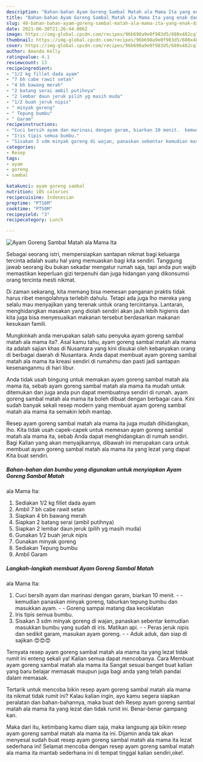 ```yaml
---
description: "Bahan-bahan Ayam Goreng Sambal Matah ala Mama Ita yang enak dan Mudah Dibuat"
title: "Bahan-bahan Ayam Goreng Sambal Matah ala Mama Ita yang enak dan Mudah Dibuat"
slug: 40-bahan-bahan-ayam-goreng-sambal-matah-ala-mama-ita-yang-enak-dan-mudah-dibuat
date: 2021-06-30T21:26:44.006Z
image: https://img-global.cpcdn.com/recipes/96b698a9e0f983d5/680x482cq70/ayam-goreng-sambal-matah-ala-mama-ita-foto-resep-utama.jpg
thumbnail: https://img-global.cpcdn.com/recipes/96b698a9e0f983d5/680x482cq70/ayam-goreng-sambal-matah-ala-mama-ita-foto-resep-utama.jpg
cover: https://img-global.cpcdn.com/recipes/96b698a9e0f983d5/680x482cq70/ayam-goreng-sambal-matah-ala-mama-ita-foto-resep-utama.jpg
author: Amanda Kelly
ratingvalue: 4.1
reviewcount: 13
recipeingredient:
- "1/2 kg fillet dada ayam"
- "7 bh cabe rawit setan"
- "4 bh bawang merah"
- "2 batang serai ambil putihnya"
- "2 lembar daun jeruk pilih yg masih muda"
- "1/2 buah jeruk nipis"
- " minyak goreng"
- " Tepung bumbu"
- " Garam"
recipeinstructions:
- "Cuci bersih ayam dan marinasi dengan garam, biarkan 10 menit.  kemudian panaskan minyak goreng, taburkan tepung bumbu dan masukkan ayam.   Goreng sampai matang daa kecoklatan"
- "Iris tipis semua bumbu."
- "Sisakan 3 sdm minyak goreng di wajan, panaskan sebentar kemudian masukkan bumbu yang sudah di iris. Matikan api.  Peras jeruk nipis dan sedikit garam, masukan ayam goreng.   Aduk aduk, dan siap di sajikan 😍😍😍"
categories:
- Resep
tags:
- ayam
- goreng
- sambal

katakunci: ayam goreng sambal 
nutrition: 105 calories
recipecuisine: Indonesian
preptime: "PT16M"
cooktime: "PT50M"
recipeyield: "3"
recipecategory: Lunch

---
```



![Ayam Goreng Sambal Matah
ala Mama Ita](https://img-global.cpcdn.com/recipes/96b698a9e0f983d5/680x482cq70/ayam-goreng-sambal-matah-ala-mama-ita-foto-resep-utama.jpg)

Sebagai seorang istri, mempersiapkan santapan nikmat bagi keluarga tercinta adalah suatu hal yang memuaskan bagi kita sendiri. Tanggung jawab seorang ibu bukan sekadar mengatur rumah saja, tapi anda pun wajib memastikan keperluan gizi terpenuhi dan juga hidangan yang dikonsumsi orang tercinta mesti nikmat.

Di zaman  sekarang, kita memang bisa memesan panganan praktis tidak harus ribet mengolahnya terlebih dahulu. Tetapi ada juga lho mereka yang selalu mau menyajikan yang terenak untuk orang tercintanya. Lantaran, menghidangkan masakan yang diolah sendiri akan jauh lebih higienis dan kita juga bisa menyesuaikan makanan tersebut berdasarkan makanan kesukaan famili. 



Mungkinkah anda merupakan salah satu penyuka ayam goreng sambal matah
ala mama ita?. Asal kamu tahu, ayam goreng sambal matah
ala mama ita adalah sajian khas di Nusantara yang kini disukai oleh kebanyakan orang di berbagai daerah di Nusantara. Anda dapat membuat ayam goreng sambal matah
ala mama ita kreasi sendiri di rumahmu dan pasti jadi santapan kesenanganmu di hari libur.

Anda tidak usah bingung untuk memakan ayam goreng sambal matah
ala mama ita, sebab ayam goreng sambal matah
ala mama ita mudah untuk ditemukan dan juga anda pun dapat membuatnya sendiri di rumah. ayam goreng sambal matah
ala mama ita boleh dibuat dengan berbagai cara. Kini sudah banyak sekali resep modern yang membuat ayam goreng sambal matah
ala mama ita semakin lebih mantap.

Resep ayam goreng sambal matah
ala mama ita juga mudah dihidangkan, lho. Kita tidak usah capek-capek untuk memesan ayam goreng sambal matah
ala mama ita, sebab Anda dapat menghidangkan di rumah sendiri. Bagi Kalian yang akan menyajikannya, dibawah ini merupakan cara untuk membuat ayam goreng sambal matah
ala mama ita yang lezat yang dapat Kita buat sendiri.

<!--inarticleads1-->

##### Bahan-bahan dan bumbu yang digunakan untuk menyiapkan Ayam Goreng Sambal Matah
ala Mama Ita:

1. Sediakan 1/2 kg fillet dada ayam
1. Ambil 7 bh cabe rawit setan
1. Siapkan 4 bh bawang merah
1. Siapkan 2 batang serai (ambil putihnya)
1. Siapkan 2 lembar daun jeruk (pilih yg masih muda)
1. Gunakan 1/2 buah jeruk nipis
1. Gunakan  minyak goreng
1. Sediakan  Tepung bumbu
1. Ambil  Garam




<!--inarticleads2-->

##### Langkah-langkah membuat Ayam Goreng Sambal Matah
ala Mama Ita:

1. Cuci bersih ayam dan marinasi dengan garam, biarkan 10 menit. -  - kemudian panaskan minyak goreng, taburkan tepung bumbu dan masukkan ayam.  -  - Goreng sampai matang daa kecoklatan
1. Iris tipis semua bumbu.
1. Sisakan 3 sdm minyak goreng di wajan, panaskan sebentar kemudian masukkan bumbu yang sudah di iris. Matikan api. -  - Peras jeruk nipis dan sedikit garam, masukan ayam goreng.  -  - Aduk aduk, dan siap di sajikan 😍😍😍




Ternyata resep ayam goreng sambal matah
ala mama ita yang lezat tidak rumit ini enteng sekali ya! Kalian semua dapat mencobanya. Cara Membuat ayam goreng sambal matah
ala mama ita Sangat sesuai banget buat kalian yang baru belajar memasak maupun juga bagi anda yang telah pandai dalam memasak.

Tertarik untuk mencoba bikin resep ayam goreng sambal matah
ala mama ita nikmat tidak rumit ini? Kalau kalian ingin, ayo kamu segera siapkan peralatan dan bahan-bahannya, maka buat deh Resep ayam goreng sambal matah
ala mama ita yang lezat dan tidak rumit ini. Benar-benar gampang kan. 

Maka dari itu, ketimbang kamu diam saja, maka langsung aja bikin resep ayam goreng sambal matah
ala mama ita ini. Dijamin anda tak akan menyesal sudah buat resep ayam goreng sambal matah
ala mama ita lezat sederhana ini! Selamat mencoba dengan resep ayam goreng sambal matah
ala mama ita mantab sederhana ini di tempat tinggal kalian sendiri,oke!.

